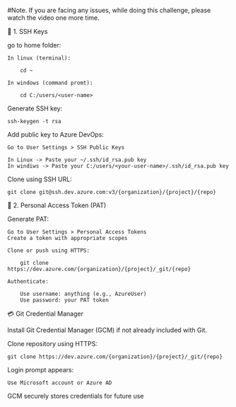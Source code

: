 
#Note. If you are facing any issues, while doing this challenge, please watch the video one more time. 

🔐 1. SSH Keys

go to home folder:

    In linux (terminal):

        cd ~
    
    In windows (command promt):

        cd C:/users/<user-name>

Generate SSH key: 
    
    ssh-keygen -t rsa

Add public key to Azure DevOps:

    Go to User Settings > SSH Public Keys

    In Linux -> Paste your ~/.ssh/id_rsa.pub key
    In windiws -> Paste your C:/users/<your-user-name>/.ssh/id_rsa.pub key

Clone using SSH URL:

    git clone git@ssh.dev.azure.com:v3/{organization}/{project}/{repo}

              
🔑 2. Personal Access Token (PAT)

Generate PAT:

    Go to User Settings > Personal Access Tokens
    Create a token with appropriate scopes
    
    Clone or push using HTTPS:

        git clone https://dev.azure.com/{organization}/{project}/_git/{repo}

    Authenticate:

        Use username: anything (e.g., AzureUser)
        Use password: your PAT token

💳 Git Credential Manager

Install Git Credential Manager (GCM) if not already included with Git.

Clone repository using HTTPS:

    git clone https://dev.azure.com/{organization}/{project}/_git/{repo}

Login prompt appears:
    
    Use Microsoft account or Azure AD

GCM securely stores credentials for future use